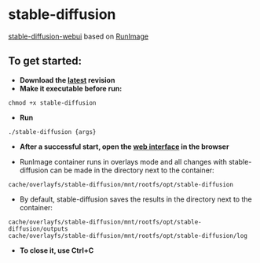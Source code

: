 # stable-diffusion
[stable-diffusion-webui](https://github.com/AUTOMATIC1111/stable-diffusion-webui) based on [RunImage](https://github.com/VHSgunzo/runimage)

## To get started:
* **Download the [latest](https://mega.nz/file/gQs0UYya#ZWVGzgs5jxD6M7CAnN6YeHW7olHx5XnqACyFzfsU-uM) revision**
* **Make it executable before run:**
```
chmod +x stable-diffusion
```
* **Run**
```
./stable-diffusion {args}
```
* **After a successful start, open the [web interface](http://127.0.0.1:7860) in the browser**

* RunImage container runs in overlays mode and all changes with stable-diffusion can be made in the directory next to the container:
```
cache/overlayfs/stable-diffusion/mnt/rootfs/opt/stable-diffusion
```

* By default, stable-diffusion saves the results in the directory next to the container: 
```
cache/overlayfs/stable-diffusion/mnt/rootfs/opt/stable-diffusion/outputs
cache/overlayfs/stable-diffusion/mnt/rootfs/opt/stable-diffusion/log
```

* **To close it, use Ctrl+C**